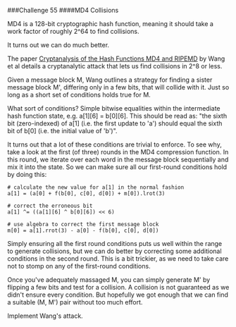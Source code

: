 ###Challenge 55
####MD4 Collisions

MD4 is a 128-bit cryptographic hash function, meaning it should take a work factor of roughly 2^64 to find collisions.

It turns out we can do much better.

The paper [Cryptanalysis of the Hash Functions MD4 and RIPEMD](https://link.springer.com/content/pdf/10.1007%2F11426639_1.pdf) by Wang et al details a cryptanalytic attack that lets us find collisions in 2^8 or less.

Given a message block M, Wang outlines a strategy for finding a sister message block M', differing only in a few bits, that will collide with it. Just so long as a short set of conditions holds true for M.

What sort of conditions? Simple bitwise equalities within the intermediate hash function state, e.g. a[1][6] = b[0][6]. This should be read as: "the sixth bit (zero-indexed) of a[1] (i.e. the first update to 'a') should equal the sixth bit of b[0] (i.e. the initial value of 'b')".

It turns out that a lot of these conditions are trivial to enforce. To see why, take a look at the first (of three) rounds in the MD4 compression function. In this round, we iterate over each word in the message block sequentially and mix it into the state. So we can make sure all our first-round conditions hold by doing this:

```
# calculate the new value for a[1] in the normal fashion
a[1] = (a[0] + f(b[0], c[0], d[0]) + m[0]).lrot(3)

# correct the erroneous bit
a[1] ^= ((a[1][6] ^ b[0][6]) << 6)

# use algebra to correct the first message block
m[0] = a[1].rrot(3) - a[0] - f(b[0], c[0], d[0])
```


Simply ensuring all the first round conditions puts us well within the range to generate collisions, but we can do better by correcting some additional conditions in the second round. This is a bit trickier, as we need to take care not to stomp on any of the first-round conditions.

Once you've adequately massaged M, you can simply generate M' by flipping a few bits and test for a collision. A collision is not guaranteed as we didn't ensure every condition. But hopefully we got enough that we can find a suitable (M, M') pair without too much effort.

Implement Wang's attack.
